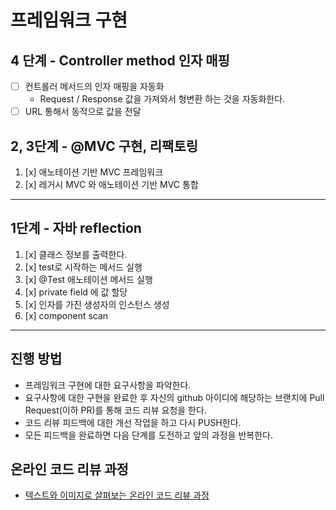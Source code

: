 # 프레임워크 구현

## 4 단계 - Controller method 인자 매핑
- [ ] 컨트롤러 메서드의 인자 매핑을 자동화
  - Request / Response 값을 가져와서 형변환 하는 것을 자동화한다.
- [ ] URL 통해서 동적으로 값을 전달

## 2, 3단계 - @MVC 구현, 리팩토링
1. [x] 애노테이션 기반 MVC 프레임워크
2. [x] 레거시 MVC 와 애노테이션 기반 MVC 통합

--- 

## 1단계 - 자바 reflection
1. [x] 클래스 정보를 출력한다.
2. [x] test로 시작하는 메서드 실행
3. [x] @Test 애노테이션 메서드 실행
4. [x] private field 에 값 할당
5. [x] 인자를 가진 생성자의 인스턴스 생성
6. [x] component scan

---

## 진행 방법
* 프레임워크 구현에 대한 요구사항을 파악한다.
* 요구사항에 대한 구현을 완료한 후 자신의 github 아이디에 해당하는 브랜치에 Pull Request(이하 PR)를 통해 코드 리뷰 요청을 한다.
* 코드 리뷰 피드백에 대한 개선 작업을 하고 다시 PUSH한다.
* 모든 피드백을 완료하면 다음 단계를 도전하고 앞의 과정을 반복한다.

## 온라인 코드 리뷰 과정
* [텍스트와 이미지로 살펴보는 온라인 코드 리뷰 과정](https://github.com/next-step/nextstep-docs/tree/master/codereview)
